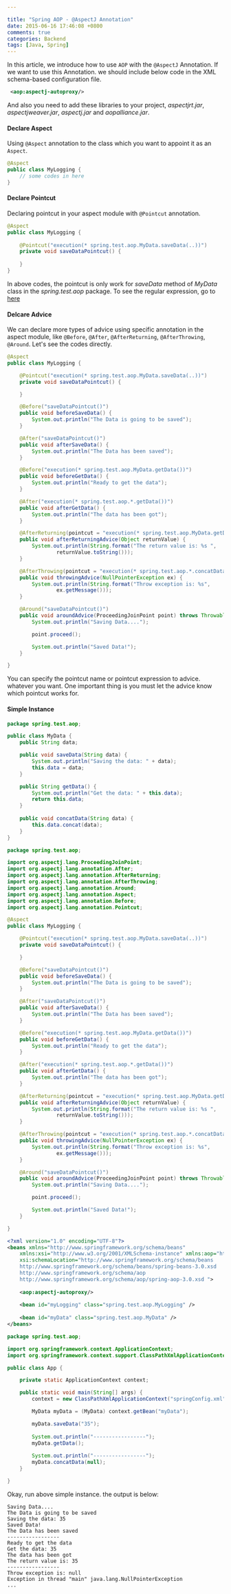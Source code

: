```yaml
---

title: "Spring AOP - @AspectJ Annotation"
date: 2015-06-16 17:46:08 +0800
comments: true
categories: Backend
tags: [Java, Spring]
---
```


In this article, we introduce how to use `AOP` with the `@AspectJ` Annotation. If we want to use this Annotation. we should include below code in the XML schema-based configuration file.

``` xml
 <aop:aspectj-autoproxy/> 
``` 

And also you need to add these libraries to your project, *aspectjrt.jar*, *aspectjweaver.jar*, *aspectj.jar* and *aopalliance.jar*.

<!-- more -->
#### Declare Aspect
Using `@Aspect` annotation to the class which you want to appoint it as an `Aspect`.

``` java
@Aspect
public class MyLogging {
	// some codes in here
}
```

#### Declare Pointcut
Declaring pointcut in your aspect module with `@Pointcut` annotation.
``` java
@Aspect
public class MyLogging {
	
	@Pointcut("execution(* spring.test.aop.MyData.saveData(..))")
	private void saveDataPointcut() {
		
	}
}
```
In above codes, the pointcut is only work for *saveData* method of *MyData* class in the *spring.test.aop* package. To see the regular expression, go to [here](http://docs.spring.io/spring/docs/current/spring-framework-reference/html/aop.html#aop-pointcuts-examples)

#### Delcare Advice
We can declare more types of advice using specific annotation in the aspect module, like `@Before`, `@After`, `@AfterReturning`, `@AfterThrowing`, `@Around`. Let's see the codes directly.

``` java 
@Aspect
public class MyLogging {

	@Pointcut("execution(* spring.test.aop.MyData.saveData(..))")
	private void saveDataPointcut() {

	}

	@Before("saveDataPointcut()")
	public void beforeSaveData() {
		System.out.println("The Data is going to be saved");
	}

	@After("saveDataPointcut()")
	public void afterSaveData() {
		System.out.println("The Data has been saved");
	}

	@Before("execution(* spring.test.aop.MyData.getData())")
	public void beforeGetData() {
		System.out.println("Ready to get the data");
	}

	@After("execution(* spring.test.aop.*.getData())")
	public void afterGetData() {
		System.out.println("The data has been got");
	}

	@AfterReturning(pointcut = "execution(* spring.test.aop.MyData.getData())", returning = "returnValue")
	public void afterReturningAdvice(Object returnValue) {
		System.out.println(String.format("The return value is: %s ",
				returnValue.toString()));
	}

	@AfterThrowing(pointcut = "execution(* spring.test.aop.*.concatData(..))", throwing = "ex")
	public void throwingAdvice(NullPointerException ex) {
		System.out.println(String.format("Throw exception is: %s",
				ex.getMessage()));
	}

	@Around("saveDataPointcut()")
	public void aroundAdvice(ProceedingJoinPoint point) throws Throwable {
		System.out.println("Saving Data....");

		point.proceed();

		System.out.println("Saved Data!");
	}

}
```
You can specify the pointcut name or pointcut expression to advice. whatever you want. One important thing is you must let the advice know which pointcut works for.

#### Simple Instance
``` java MyData.java
package spring.test.aop;

public class MyData {
	public String data;

	public void saveData(String data) {
		System.out.println("Saving the data: " + data);
		this.data = data;
	}

	public String getData() {
		System.out.println("Get the data: " + this.data);
		return this.data;
	}
	
	public void concatData(String data) {
		this.data.concat(data);
	}
}
```

``` java MyLogging.java
package spring.test.aop;

import org.aspectj.lang.ProceedingJoinPoint;
import org.aspectj.lang.annotation.After;
import org.aspectj.lang.annotation.AfterReturning;
import org.aspectj.lang.annotation.AfterThrowing;
import org.aspectj.lang.annotation.Around;
import org.aspectj.lang.annotation.Aspect;
import org.aspectj.lang.annotation.Before;
import org.aspectj.lang.annotation.Pointcut;

@Aspect
public class MyLogging {

	@Pointcut("execution(* spring.test.aop.MyData.saveData(..))")
	private void saveDataPointcut() {

	}

	@Before("saveDataPointcut()")
	public void beforeSaveData() {
		System.out.println("The Data is going to be saved");
	}

	@After("saveDataPointcut()")
	public void afterSaveData() {
		System.out.println("The Data has been saved");
	}

	@Before("execution(* spring.test.aop.MyData.getData())")
	public void beforeGetData() {
		System.out.println("Ready to get the data");
	}

	@After("execution(* spring.test.aop.*.getData())")
	public void afterGetData() {
		System.out.println("The data has been got");
	}

	@AfterReturning(pointcut = "execution(* spring.test.aop.MyData.getData())", returning = "returnValue")
	public void afterReturningAdvice(Object returnValue) {
		System.out.println(String.format("The return value is: %s ",
				returnValue.toString()));
	}

	@AfterThrowing(pointcut = "execution(* spring.test.aop.*.concatData(..))", throwing = "ex")
	public void throwingAdvice(NullPointerException ex) {
		System.out.println(String.format("Throw exception is: %s",
				ex.getMessage()));
	}

	@Around("saveDataPointcut()")
	public void aroundAdvice(ProceedingJoinPoint point) throws Throwable {
		System.out.println("Saving Data....");

		point.proceed();

		System.out.println("Saved Data!");
	}

}
```
``` xml springConfig.xml
<?xml version="1.0" encoding="UTF-8"?>
<beans xmlns="http://www.springframework.org/schema/beans"
	xmlns:xsi="http://www.w3.org/2001/XMLSchema-instance" xmlns:aop="http://www.springframework.org/schema/aop"
	xsi:schemaLocation="http://www.springframework.org/schema/beans
    http://www.springframework.org/schema/beans/spring-beans-3.0.xsd 
    http://www.springframework.org/schema/aop 
    http://www.springframework.org/schema/aop/spring-aop-3.0.xsd ">
    
    <aop:aspectj-autoproxy/>
	
	<bean id="myLogging" class="spring.test.aop.MyLogging" />
	
	<bean id="myData" class="spring.test.aop.MyData" />
</beans>
```

``` java App.java
package spring.test.aop;

import org.springframework.context.ApplicationContext;
import org.springframework.context.support.ClassPathXmlApplicationContext;

public class App {

	private static ApplicationContext context;

	public static void main(String[] args) {
		context = new ClassPathXmlApplicationContext("springConfig.xml");

		MyData myData = (MyData) context.getBean("myData");

		myData.saveData("35");
		
		System.out.println("-----------------");
		myData.getData();
		
		System.out.println("-----------------");
		myData.concatData(null);
	}

}
```

Okay, run above simple instance. the output is below:

	Saving Data....
	The Data is going to be saved
	Saving the data: 35
	Saved Data!
	The Data has been saved
	-----------------
	Ready to get the data
	Get the data: 35
	The data has been got
	The return value is: 35 
	-----------------
	Throw exception is: null
	Exception in thread "main" java.lang.NullPointerException
	...